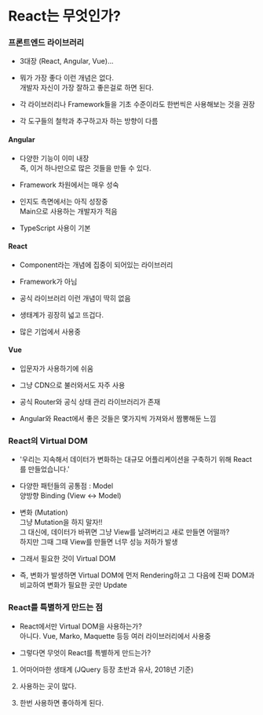 # React는 무엇인가?
### 프론트엔드 라이브러리
- 3대장 (React, Angular, Vue)...

- 뭐가 가장 좋다 이런 개념은 없다.<br>
  개발자 자신이 가장 잘하고 좋은걸로 하면 된다.

- 각 라이브러리나 Framework들을 기초 수준이라도 한번씩은 사용해보는 것을 권장

- 각 도구들의 철학과 추구하고자 하는 방향이 다름

#### Angular
- 다양한 기능이 이미 내장<br>
  즉, 이거 하나만으로 많은 것들을 만들 수 있다.

- Framework 차원에서는 매우 성숙

- 인지도 측면에서는 아직 성장중<br>
  Main으로 사용하는 개발자가 적음

- TypeScript 사용이 기본

#### React
- Component라는 개념에 집중이 되어있는 라이브러리

- Framework가 아님

- 공식 라이브러리 이런 개념이 딱히 없음

- 생태계가 굉장히 넓고 뜨겁다.

- 많은 기업에서 사용중

#### Vue
- 입문자가 사용하기에 쉬움

- 그냥 CDN으로 불러와서도 자주 사용

- 공식 Router와 공식 상태 관리 라이브러리가 존재

- Angular와 React에서 좋은 것들은 몇가지씩 가져와서 짬뽕해둔 느낌

### React의 Virtual DOM
- '우리는 지속해서 데이터가 변화하는 대규모 어플리케이션을 구축하기 위해 React를 만들었습니다.'

- 다양한 패턴들의 공통점 : Model<br>
  양방향 Binding (View ↔ Model)

- 변화 (Mutation)<br>
  그냥 Mutation을 하지 말자!!<br>
  그 대신에, 데이터가 바뀌면 그냥 View를 날려버리고 새로 만들면 어떨까?<br>
  하지만 그때 그때 View를 만들면 너무 성능 저하가 발생

- 그래서 필요한 것이 Virtual DOM

- 즉, 변화가 발생하면 Virtual DOM에 먼저 Rendering하고 그 다음에 진짜 DOM과 비교하여 변화가 필요한 곳만 Update

### React를 특별하게 만드는 점
- React에서만 Virtual DOM을 사용하는가?<br>
  아니다. Vue, Marko, Maquette 등등 여러 라이브러리에서 사용중

- 그렇다면 무엇이 React를 특별하게 만드는가?

1. 어마어마한 생태계 (JQuery 등장 초반과 유사, 2018년 기준)

1. 사용하는 곳이 많다.<br>

1. 한번 사용하면 좋아하게 된다.